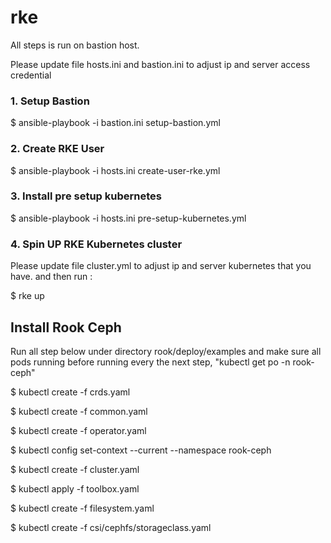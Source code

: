 # rke

All steps is run on bastion host.

Please update file hosts.ini and bastion.ini to adjust ip and server access credential

### 1. Setup Bastion

$ ansible-playbook -i bastion.ini setup-bastion.yml

### 2. Create RKE User

$ ansible-playbook -i hosts.ini create-user-rke.yml

### 3. Install pre setup kubernetes

$ ansible-playbook -i hosts.ini pre-setup-kubernetes.yml

### 4. Spin UP RKE Kubernetes cluster

Please update file cluster.yml to adjust ip and server kubernetes that you have. and then run :

$ rke up

## Install Rook Ceph

Run all step below under directory rook/deploy/examples and make sure all pods running before running every the next step, "kubectl get po -n rook-ceph"

$ kubectl create -f crds.yaml

$ kubectl create -f common.yaml

$ kubectl create -f operator.yaml

$ kubectl config set-context --current --namespace rook-ceph

$ kubectl create -f cluster.yaml

$ kubectl  apply  -f toolbox.yaml

$ kubectl create -f filesystem.yaml

$ kubectl create -f csi/cephfs/storageclass.yaml
